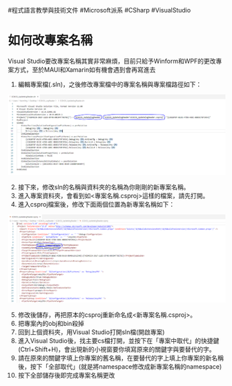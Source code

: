 #程式語言教學與技術文件 #Microsoft派系 #CSharp #VisualStudio
# 如何改專案名稱

Visual Studio要改專案名稱其實非常麻煩，目前只給予Winform和WPF的更改專案方式，至於MAUI和Xamarin如有機會遇到會再寫進去

1. 編輯專案檔(.sln)，之後修改專案檔中的專案名稱與專案檔路徑如下：



![Csharp2.png](../../../_resources/Csharp2.png)


2. 接下來，修改sln的名稱與資料夾的名稱為你剛剛的新專案名稱。
3. 進入專案資料夾，會看到如<專案名稱.csproj>這樣的檔案，請先打開。
4. 進入csproj檔案後，修改下面兩個位置為新專案名稱如下：



![Csharp3.png](../../../_resources/Csharp3.png)


5. 修改後儲存，再把原本的csproj重新命名成<新專案名稱.csproj>。
6. 把專案內的obj和bin殺掉
7. 回到上個資料夾，用Visual Studio打開sln檔(開啟專案)
8. 進入Visual Studio後，找主要cs檔打開，並按下在「專案中取代」的快捷鍵(Ctrl+Shift+H)，會出現新的小視窗要你填寫原來的關鍵字與要替代的字。
9. 請在原來的關鍵字填上你專案的舊名稱，在要替代的字上填上你專案的新名稱後，按下「全部取代」(就是將namespace修改成新專案名稱的namespace)
10. 按下全部儲存後即完成專案名稱更改